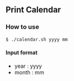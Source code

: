 ## Print Calendar
### How to use
```
$ ./calendar.sh yyyy mm
```

#### Input format 
- year : yyyy
- month : mm